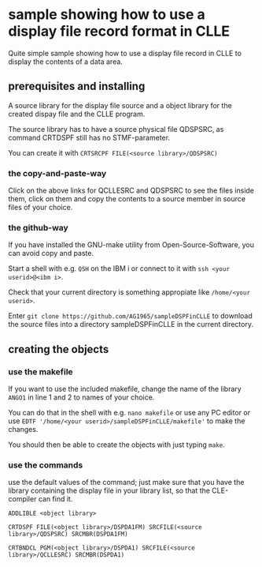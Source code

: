 # sample showing how to use a display file record format in CLLE
Quite simple sample showing how to use a display file record in CLLE to display the contents of a data area.

## prerequisites and installing
A source library for the display file source and a object library for the created dispay file and the CLLE program.

The source library has to have a source physical file QDSPSRC, as command CRTDSPF still has no STMF-parameter.

You can create it with
`CRTSRCPF FILE(<source library>/QDSPSRC)`         

### the copy-and-paste-way

Click on the above links for QCLLESRC and QDSPSRC to see the files inside them, click on them and copy the contents to a source member in source files of your choice.

### the github-way
If you have installed the GNU-make utility from Open-Source-Software, you can avoid copy and paste.

Start a shell with e.g. `QSH` on the IBM i or connect to it with `ssh <your userid>@<ibm i>`.

Check that your current directory is something appropiate like `/home/<your userid>`.

Enter `git clone https://github.com/AG1965/sampleDSPFinCLLE` to download the source files into a directory sampleDSPFinCLLE in the current directory.


## creating the objects

### use the makefile
If you want to use the included makefile, change the name of the library `ANGO1` in line 1 and 2 to names of your choice.

You can do that in the shell with e.g. `nano makefile` or use any PC editor or use `EDTF '/home/<your userid>/sampleDSPFinCLLE/makefile'` to make the changes.

You should then be able to create the objects with just typing `make`.

### use the commands
use the default values of the command; just make sure that you have the library containing the display file in your library list, so that the CLE-compiler can find it.

`ADDLIBLE <object library>`

`CRTDSPF FILE(<object library>/DSPDA1FM) SRCFILE(<source library>/QDSPSRC) SRCMBR(DSPDA1FM)`      

`CRTBNDCL PGM(<object library>/DSPDA1) SRCFILE(<source library>/QCLLESRC) SRCMBR(DSPDA1)`         

